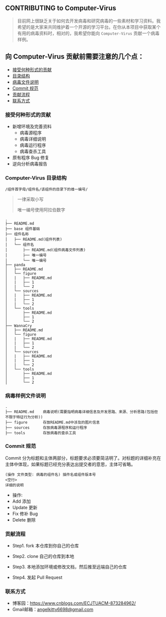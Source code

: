 CONTRIBUTING to Computer-Virus
---

> 目前网上很缺乏关于如何去开发病毒和研究病毒的一些素材和学习资料。我希望的是大家来共同维护着一个开源的学习平台。在你从本项目中获取某个有用的病毒资料时，相对的，我希望你能向 `Computer-Virus` 贡献一个病毒样例。

## 向 Computer-Virus 贡献前需要注意的几个点：

- [接受何种形式的贡献](#cc)
- [目录结构](#dir)
- [病毒文件说明](#files)
- [Commit 规范](#commit)
- [贡献流程](#howto)
- [联系方式](#url)

### <a name="cc"></a>接受何种形式的贡献

* 新增环境及完善资料
    * 病毒源程序
    * 病毒详细说明
    * 病毒运行程序
    * 病毒查杀工具
* 原有程序 Bug 修复
* 逆向分析病毒报告

### <a name="dir"></a>Computer-Virus 目录结构

`/组件首字母/组件名/该组件的目录下的维一编号/`

> 一律采取小写
>
> 唯一编号使用阿拉伯数字

```
.
├── README.md
├── base 组件基础
├── 组件名称
│   ├── README.md(组件列表)
│   └── 组件名
│       ├── README.md(组件病毒文件列表)
│       ├── 唯一编号
│       └── 唯一编号
├── panda
│   ├── README.md
│   └── figure
│   |   ├── README.md
│   |   ├── 1
│   |   └── 2
│   └── sources
│   |   ├── README.md
│   |   ├── 1
│   |   └── 2
│   └── tools
│       ├── README.md
│       ├── 1
│       └── 2
├── WannaCry
│   ├── README.md
│   └── figure
│   |   ├── README.md
│   |   ├── 1
│   |   └── 2
│   └── sources
│   |   ├── README.md
│   |   ├── 1
│   |   └── 2
│   └── tools
│       ├── README.md
│       ├── 1
│       └── 2
```

### <a name="files"></a>病毒样例文件说明

```
.
├── README.md    病毒说明(需要指明病毒详细信息及开发思路、来源、分析思路(包括但不限于特征行为分析))
├── figure       存放README.md中涉及的图片信息
├── sources      存放病毒源程序和运行程序
├── tools        存放病毒的查杀工具
```

### <a name="commit"></a>Commit 规范

Commit 分为标题和主体两部分，标题要求必须要简洁明了。对标题的详细补充在主体中体现，如果标题已经充分表达出提交者的意思，主体可省略。

```
(操作 文件类型: 病毒的组件名) 插件名或组件版本号
<空行>
详细的说明
```

* 操作:
 * Add          添加
 * Update    更新
 * Fix            修补 Bug
 * Delete      删除


### <a name="howto"></a>贡献流程

* Step1. fork 本仓库到你自己的仓库

* Step2. clone 自己的仓库到本地

* Step3. 本地添加环境或修改文档，然后推至远端自己的仓库

* Step4. 发起 Pull Request

### <a name="url"></a>联系方式

* 博客园：https://www.cnblogs.com/ECJTUACM-873284962/
* Gmail邮箱：<angelkitty6698@gmail.com>